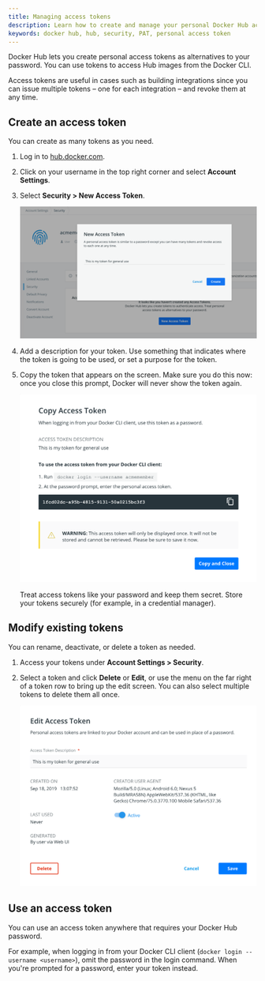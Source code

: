 ```yaml
---
title: Managing access tokens
description: Learn how to create and manage your personal Docker Hub access tokens to securely push and pull images programmatically.
keywords: docker hub, hub, security, PAT, personal access token
---
```


Docker Hub lets you create personal access tokens as alternatives to your password. You can use tokens to access Hub images from the Docker CLI.

Access tokens are useful in cases such as building integrations since
you can issue multiple tokens &ndash; one for each integration &ndash;
and revoke them at any time.

## Create an access token

You can create as many tokens as you need.

1. Log in to [hub.docker.com](https://hub.docker.com).

2. Click on your username in the top right corner and select **Account
Settings**.

3. Select **Security > New Access Token**.

      ![](images/hub-create-token.png)

4. Add a description for your token. Use something that indicates where
the token is going to be used, or set a purpose for the token.

5. Copy the token that appears on the screen. Make sure you do this now:
once you close this prompt, Docker will never show the token again.

      ![](images/hub-copy-token.png)

      Treat access tokens like your password and keep them secret. Store your tokens securely (for example, in a credential manager).


## Modify existing tokens

You can rename, deactivate, or delete a token as needed.

1. Access your tokens under **Account Settings > Security**.

2. Select a token and click **Delete** or **Edit**, or use the menu on
the far right of a token row to bring up the edit screen. You can also
select multiple tokens to delete them all once.

      ![](images/hub-edit-token.png)


## Use an access token

You can use an access token anywhere that requires your Docker Hub
password.

For example, when logging in from your Docker CLI client (`docker login --username <username>`), omit the password in the login command. When you're prompted for a password, enter your token instead.
